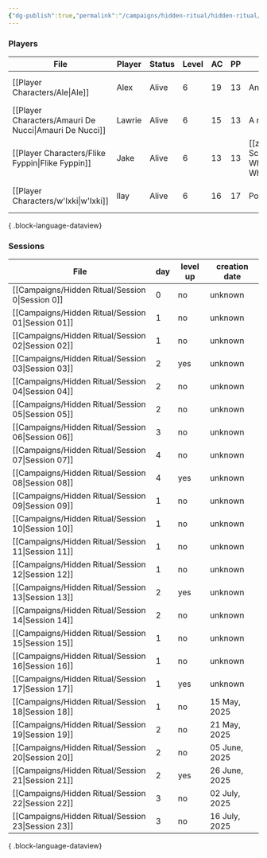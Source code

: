 ```yaml
---
{"dg-publish":true,"permalink":"/campaigns/hidden-ritual/hidden-ritual/","tags":["CampaignSummary"]}
---
```


### Players
| File                                                      | Player | Status | Level | AC | PP | Special Features                                                   | Race                                                    | Class   | Age             |
| --------------------------------------------------------- | ------ | ------ | ----- | -- | -- | ------------------------------------------------------------------ | ------------------------------------------------------- | ------- | --------------- |
| [[Player Characters/Ale\|Ale]]                         | Alex   | Alive  | 6     | 19 | 13 | An ex-battle cleric                                                | [[Lore/Bestiary/Human\|Human]]                       | Cleric  | 45 (as of 1491) |
| [[Player Characters/Amauri De Nucci\|Amauri De Nucci]] | Lawrie | Alive  | 6     | 15 | 13 | A noble in Gefestmere                                              | [[Lore/Bestiary/Human\|Human]]                       | Wizard  | \-              |
| [[Player Characters/Flike Fyppin\|Flike Fyppin]]       | Jake   | Alive  | 6     | 13 | 13 | [[z_DM Screen/References/Magic Wheel Spins\|Magic Wheel Spins]] | [[Lore/Bestiary/Mapach or Tanuki\|Mapach or Tanuki]] | Warlock | 10 (as of 1491) |
| [[Player Characters/w'Ixki\|w'Ixki]]                   | Ilay   | Alive  | 6     | 16 | 17 | Poisonous Skin                                                     | [[Lore/Bestiary/Grung or Tripkee\|Grung or Tripkee]] | Ranger  | 9 (as of 1491)  |

{ .block-language-dataview}

### Sessions
| File                                                  | day | level up | creation date |
| ----------------------------------------------------- | --- | -------- | ------------- |
| [[Campaigns/Hidden Ritual/Session 0\|Session 0]]   | 0   | no       | unknown       |
| [[Campaigns/Hidden Ritual/Session 01\|Session 01]] | 1   | no       | unknown       |
| [[Campaigns/Hidden Ritual/Session 02\|Session 02]] | 1   | no       | unknown       |
| [[Campaigns/Hidden Ritual/Session 03\|Session 03]] | 2   | yes      | unknown       |
| [[Campaigns/Hidden Ritual/Session 04\|Session 04]] | 2   | no       | unknown       |
| [[Campaigns/Hidden Ritual/Session 05\|Session 05]] | 2   | no       | unknown       |
| [[Campaigns/Hidden Ritual/Session 06\|Session 06]] | 3   | no       | unknown       |
| [[Campaigns/Hidden Ritual/Session 07\|Session 07]] | 4   | no       | unknown       |
| [[Campaigns/Hidden Ritual/Session 08\|Session 08]] | 4   | yes      | unknown       |
| [[Campaigns/Hidden Ritual/Session 09\|Session 09]] | 1   | no       | unknown       |
| [[Campaigns/Hidden Ritual/Session 10\|Session 10]] | 1   | no       | unknown       |
| [[Campaigns/Hidden Ritual/Session 11\|Session 11]] | 1   | no       | unknown       |
| [[Campaigns/Hidden Ritual/Session 12\|Session 12]] | 1   | no       | unknown       |
| [[Campaigns/Hidden Ritual/Session 13\|Session 13]] | 2   | yes      | unknown       |
| [[Campaigns/Hidden Ritual/Session 14\|Session 14]] | 2   | no       | unknown       |
| [[Campaigns/Hidden Ritual/Session 15\|Session 15]] | 1   | no       | unknown       |
| [[Campaigns/Hidden Ritual/Session 16\|Session 16]] | 1   | no       | unknown       |
| [[Campaigns/Hidden Ritual/Session 17\|Session 17]] | 1   | yes      | unknown       |
| [[Campaigns/Hidden Ritual/Session 18\|Session 18]] | 1   | no       | 15 May, 2025  |
| [[Campaigns/Hidden Ritual/Session 19\|Session 19]] | 2   | no       | 21 May, 2025  |
| [[Campaigns/Hidden Ritual/Session 20\|Session 20]] | 2   | no       | 05 June, 2025 |
| [[Campaigns/Hidden Ritual/Session 21\|Session 21]] | 2   | yes      | 26 June, 2025 |
| [[Campaigns/Hidden Ritual/Session 22\|Session 22]] | 3   | no       | 02 July, 2025 |
| [[Campaigns/Hidden Ritual/Session 23\|Session 23]] | 3   | no       | 16 July, 2025 |

{ .block-language-dataview}
